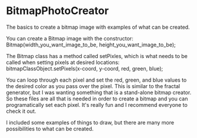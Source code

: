 # BitmapPhotoCreator
The basics to create a bitmap image with examples of what can be created.

You can create a Bitmap image with the constructor:
  Bitmap(width_you_want_image_to_be, height_you_want_image_to_be);

The Bitmap class has a method called setPixles, which is what needs to be called when setting pixels at desired locations:
  bitmapClassObject.setPixels(x-coord, y-coord, red, green, blue);

You can loop through each pixel and set the red, green, and blue values to the desired color as you pass over the pixel.
This is similar to the fractal generator, but I was wanting something that is a stand-alone bitmap creator.  So these files are
all that is needed in order to create a bitmap and you can programatically set each pixel.  It's really fun and I recommend
everyone to check it out.

I included some examples of things to draw, but there are many more possibilities to what can be created.
